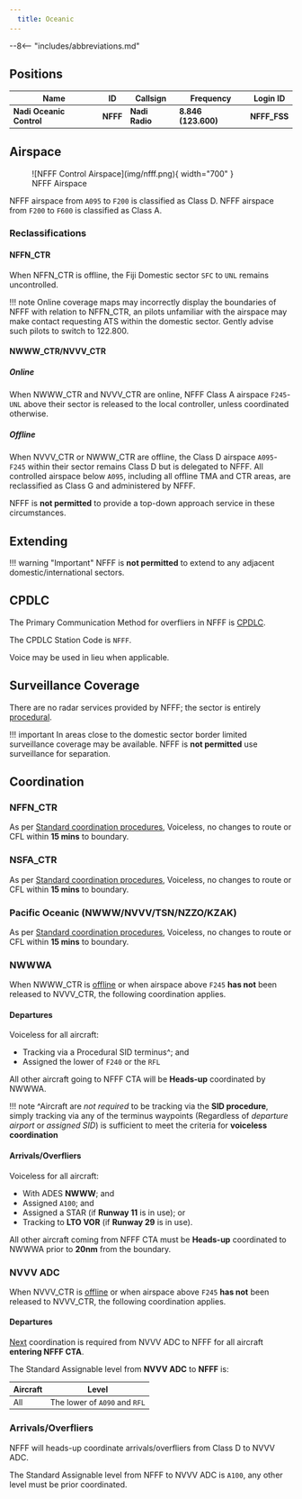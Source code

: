 ```yaml
---
  title: Oceanic
---
```


--8<-- "includes/abbreviations.md"

## Positions

| Name | ID | Callsign | Frequency | Login ID |
| ---- | ---- | ------ | --------- | -------- |
| **Nadi Oceanic Control** | **NFFF** | **Nadi Radio** | **8.846 (123.600)** | **NFFF_FSS**  |

## Airspace
<figure markdown>
![NFFF Control Airspace](img/nfff.png){ width="700" }
  <figcaption>NFFF Airspace</figcaption>
</figure>

NFFF airspace from `A095` to `F200` is classified as Class D. NFFF airspace from `F200` to `F600` is classified as Class A.

### Reclassifications
#### NFFN_CTR
When NFFN_CTR is offline, the Fiji Domestic sector `SFC` to `UNL` remains uncontrolled.

!!! note
	Online coverage maps may incorrectly display the boundaries of NFFF with relation to NFFN_CTR, an pilots unfamiliar with the airspace may make contact requesting ATS within the domestic sector. Gently advise such pilots to switch to 122.800.

#### NWWW_CTR/NVVV_CTR
##### Online
When NWWW_CTR and NVVV_CTR are online, NFFF Class A airspace `F245`-`UNL` above their sector is released to the local controller, unless coordinated otherwise.

##### Offline
When NVVV_CTR or NWWW_CTR are offline, the Class D airspace `A095`-`F245` within their sector remains Class D but is delegated to NFFF. All controlled airspace below `A095`, including all offline TMA and CTR areas, are reclassified as Class G and administered by NFFF.

NFFF is **not permitted** to provide a top-down approach service in these circumstances.

## Extending
!!! warning "Important"
    NFFF is **not permitted** to extend to any adjacent domestic/international sectors.

## CPDLC
The Primary Communication Method for overfliers in NFFF is [CPDLC](../../../client/cpdlc).

The CPDLC Station Code is `NFFF`.

Voice may be used in lieu when applicable.

<!-- ## Sector Responsibilities

## Runway Modes
--->
## Surveillance Coverage
There are no radar services provided by NFFF; the sector is entirely [procedural](../../../separation-standards/procedural/).

!!! important
	In areas close to the domestic sector border limited surveillance coverage may be available. NFFF is **not permitted** use surveillance for separation.

<!---## STAR Clearances

## STAR Clearance Expectation--->

## Coordination
### NFFN_CTR
As per [Standard coordination procedures](../../../controller-skills/coordination/#pacific-units), Voiceless, no changes to route or CFL within **15 mins** to boundary.

### NSFA_CTR
As per [Standard coordination procedures](../../../controller-skills/coordination/#pacific-units), Voiceless, no changes to route or CFL within **15 mins** to boundary.

### Pacific Oceanic (NWWW/NVVV/TSN/NZZO/KZAK)
As per [Standard coordination procedures](../../controller-skills/coordination/#pacific-units), Voiceless, no changes to route or CFL within **15 mins** to boundary.

### NWWWA
When NWWW_CTR is [offline](#nwww_ctrnvvv_ctr) or when airspace above `F245` **has not** been released to NVVV_CTR, the following coordination applies.

#### Departures
Voiceless for all aircraft:

- Tracking via a Procedural SID terminus^; and
- Assigned the lower of `F240` or the `RFL`

All other aircraft going to NFFF CTA will be **Heads-up** coordinated by NWWWA.

!!! note
    ^Aircraft are *not required* to be tracking via the **SID procedure**, simply tracking via any of the terminus waypoints (Regardless of *departure airport* or *assigned SID*) is sufficient to meet the criteria for **voiceless coordination**

#### Arrivals/Overfliers
Voiceless for all aircraft:

- With ADES **NWWW**; and
- Assigned `A100`; and
- Assigned a STAR (if **Runway 11** is in use); or
- Tracking to **LTO VOR** (if **Runway 29** is in use).

All other aircraft coming from NFFF CTA must be **Heads-up** coordinated to NWWWA prior to **20nm** from the boundary.

### NVVV ADC
When NVVV_CTR is [offline](#nwww_ctrnvvv_ctr) or when airspace above `F245` **has not** been released to NVVV_CTR, the following coordination applies.

#### Departures
[Next](../../controller-skills/coordination.md#next) coordination is required from NVVV ADC to NFFF for all aircraft **entering NFFF CTA**.

The Standard Assignable level from **NVVV ADC** to **NFFF** is:

| Aircraft | Level |
| -------- | ----- |
| All | The lower of `A090` and `RFL` |

### Arrivals/Overfliers
NFFF will heads-up coordinate arrivals/overfliers from Class D to NVVV ADC. 

The Standard Assignable level from NFFF to NVVV ADC is `A100`, any other level must be prior coordinated.

<!---## Charts--->